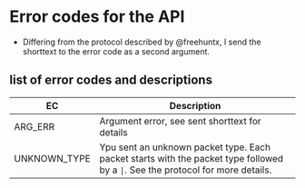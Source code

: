 # Error codes for the API

- Differing from the protocol described by @freehuntx, I send the shorttext to the error code as a second argument.

## list of error codes and descriptions

EC | Description
--- | ---
ARG_ERR | Argument error, see sent shorttext for details
UNKNOWN_TYPE | Ypu sent an unknown packet type. Each packet starts with the packet type followed by a `\|`. See the protocol for more details.